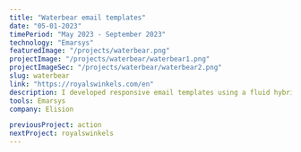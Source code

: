 ```yaml
---
title: "Waterbear email templates"
date: "05-01-2023"
timePeriod: "May 2023 - September 2023"
technology: "Emarsys"
featuredImage: "/projects/waterbear.png"
projectImage: "/projects/waterbear/waterbear1.png"
projectImageSec: "/projects/waterbear/waterbear2.png"
slug: waterbear
link: "https://royalswinkels.com/en"
description: I developed responsive email templates using a fluid hybrid coding approach, ensuring compatibility across various email clients and devices. This technique combines fluid layouts with fixed elements, providing optimal display on both desktop and mobile environments.Implementation of rounded corners buttons with dynamic width for all email clients. Creation of rounded corner border that are optional. Implementation of styles for dark-mode.
tools: Emarsys
company: Elision

previousProject: action
nextProject: royalswinkels
---
```

